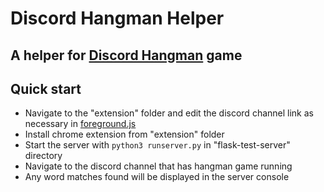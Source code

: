 # Discord Hangman Helper
## A helper for [Discord Hangman](https://github.com/SimonLeclere/discord-hangman) game

## Quick start
- Navigate to the "extension" folder and edit the discord channel link as necessary in [foreground.js](https://github.com/ChronoMonochrome/discord_hangman_helper/blob/master/extension/foreground.js)
- Install chrome extension from "extension" folder
- Start the server with `python3 runserver.py` in "flask-test-server" directory
- Navigate to the discord channel that has hangman game running
- Any word matches found will be displayed in the server console
